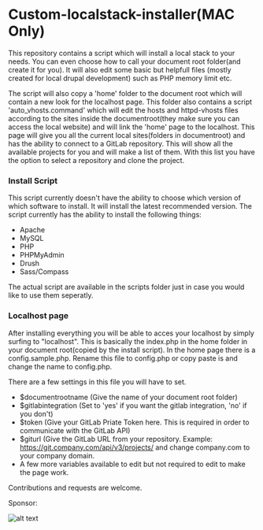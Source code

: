 # Custom-localstack-installer(MAC Only)
This repository contains a script which will install a local stack to your needs. You can even choose how to call your document root folder(and create it for you). It will also edit some basic but helpfull files (mostly created for local drupal development) such as PHP memory limit etc. 

The script will also copy a 'home' folder to the document root which will contain a new look for the localhost page. This folder also contains a script 'auto_vhosts.command' which will edit the hosts and httpd-vhosts files according to the sites inside the documentroot(they make sure you can access the local website) and will link the 'home' page to the localhost. This page will give you all the current local sites(folders in documentroot) and has the ability to connect to a GitLab repository. This will show all the available projects for you and will make a list of them. With this list you have the option to select a repository and clone the project. 

### Install Script
This script currently doesn't have the ability to choose which version of which software to install. It will install the latest recommended version. 
The script currently has the ability to install the following things:
  * Apache
  * MySQL
  * PHP
  * PHPMyAdmin
  * Drush
  * Sass/Compass

The actual script are available in the scripts folder just in case you would like to use them seperatly.

  
### Localhost page
After installing everything you will be able to acces your localhost by simply surfing to "localhost". This is basically the index.php in the home folder in your document root(copied by the install script).
In the home page there is a config.sample.php. Rename this file to config.php or copy paste is and change the name to config.php. 

There are a few settings in this file you will have to set.
  * $documentrootname (Give the name of your document root folder)
  * $gitlabintegration (Set to 'yes' if you want the gitlab integration, 'no' if you don't)
   * $token (Give your GitLab Priate Token here. This is required in order to communicate with the GitLab API)
   * $giturl (Give the GitLab URL from your repository. Example: https://git.company.com/api/v3/projects/ and change company.com to your company domain.
  * A few more variables available to edit but not required to edit to make the page work. 

Contributions and requests are welcome.

Sponsor:

![alt text](http://wbase.be/sites/all/themes/wb_responsive/logo.png "Wbase.be")

